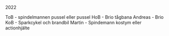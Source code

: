2022

ToB - spindelmannen pussel eller pussel 
HoB - Brio tågbana
Andreas - Brio 
KoB - Sparkcykel och brandbil
Martin - Spindemann kostym eller actionhjälte

